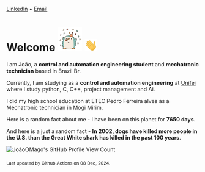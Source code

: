 [LinkedIn](https://www.linkedin.com/in/joão-pedro-gozzoli-b95641301/) &bull;
[Email](joaopedrogozzoli@gmail.com)

# Welcome <img src="happy.gif" height="64px" /> <img src="wave.gif" height="32px" />

I am João, a  **control and automation engineering student** and **mechatronic technician** based in Brazil Br.

Currently, I am studying as a **control and automation engineering** at [Unifei](https://unifei.edu.br) where I study python, C, C++, project management and Ai.

I did my high school education at ETEC Pedro Ferreira alves as a Mechatronic technician in Mogi Mirim.

Here is a random fact about me - I have been on this planet for **7650 days**.

And here is a just a random fact -  **In 2002, dogs have killed more people in the U.S. than the Great White shark has killed in the past 100 years**.

![JoãoOMago's GitHub Profile View Count](https://komarev.com/ghpvc/?username=JoaoOMago)

<sub>Last updated by Github Actions on 08 Dec, 2024.</sub>
